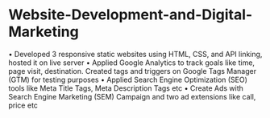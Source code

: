 # Website-Development-and-Digital-Marketing
• Developed 3 responsive static websites using HTML, CSS, and API linking, hosted it on live server
• Applied Google Analytics to track goals like time, page visit, destination. Created tags and triggers on Google Tags Manager (GTM) for testing purposes
• Applied Search Engine Optimization (SEO) tools like Meta Title Tags, Meta Description Tags etc
• Create Ads with Search Engine Marketing (SEM) Campaign and two ad extensions like call, price etc
